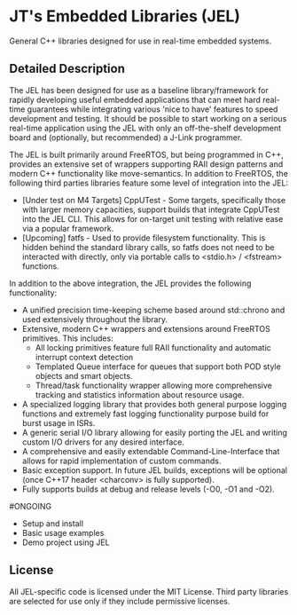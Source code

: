 # JT's Embedded Libraries (JEL)

General C++ libraries designed for use in real-time embedded systems.

## Detailed Description

The JEL has been designed for use as a baseline library/framework for rapidly developing useful embedded applications
that can meet hard real-time guarantees while integrating various 'nice to have' features to speed development and
testing. It should be possible to start working on a serious real-time application using the JEL with only an
off-the-shelf development board and (optionally, but recommended) a J-Link programmer.

The JEL is built primarily around FreeRTOS, but being programmed in C++, provides an extensive set of wrappers
supporting RAII design patterns and modern C++ functionality like move-semantics. In addition to FreeRTOS, the following
third parties libraries feature some level of integration into the JEL:

  * [Under test on M4 Targets] CppUTest - Some targets, specifically those with larger memory capacities, support builds
    that integrate CppUTest into the JEL CLI. This allows for on-target unit testing with relative ease via a popular
    framework. 
  * [Upcoming] fatfs - Used to provide filesystem functionality. This is hidden behind the standard library calls, so
    fatfs does not need to be interacted with directly, only via portable calls to \<stdio.h\> / \<fstream\> functions. 

In addition to the above integration, the JEL provides the following functionality:

  * A unified precision time-keeping scheme based around std::chrono and used extensively throughout the library.
  * Extensive, modern C++ wrappers and extensions around FreeRTOS primitives. This includes:
      * All locking primitives feature full RAII functionality and automatic interrupt context detection
      * Templated Queue interface for queues that support both POD style objects and smart objects.
      * Thread/task functionality wrapper allowing more comprehensive tracking and statistics information about resource
        usage.
  * A specialized logging library that provides both general purpose logging functions and extremely fast logging 
    functionality purpose build for burst usage in ISRs.
  * A generic serial I/O library allowing for easily porting the JEL and writing custom I/O drivers for any desired
    interface.
  * A comprehensive and easily extendable Command-Line-Interface that allows for rapid implementation of custom
    commands. 
  * Basic exception support. In future JEL builds, exceptions will be optional (once C++17 header \<charconv\> is fully
    supported).
  * Fully supports builds at debug and release levels (-O0, -O1 and -O2).

#ONGOING 
  * Setup and install
  * Basic usage examples
  * Demo project using JEL

## License

All JEL-specific code is licensed under the MIT License. Third party libraries are selected for use only if they include
permissive licenses. 

